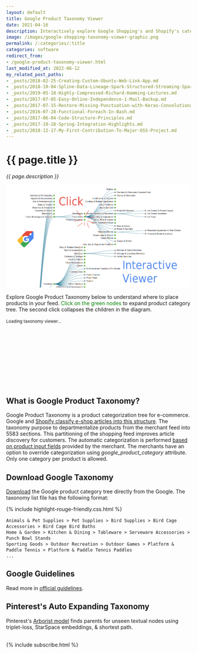 ```yaml
---
layout: default
title: Google Product Taxonomy Viewer
date: 2021-04-16
description: Interactively explore Google Shopping's and Shopify's categories to configure products in your feed.
image: /images/google-shopping-taxonomy-viewer-graphic.png
permalink: /:categories/:title
categories: software
redirect_from:
- /google-product-taxonomy-viewer.html
last_modified_at: 2022-06-12
my_related_post_paths:
- _posts/2018-02-25-Creating-Custom-Ubuntu-Web-Link-App.md
- _posts/2018-10-04-Spline-Data-Lineage-Spark-Structured-Streaming-Spark-AI-Summit-2018.md
- _posts/2019-05-18-Highly-Compressed-Richard-Hamming-Lectures.md
- _posts/2017-07-05-Easy-Online-Independence-1-Mail-Backup.md
- _posts/2017-07-15-Restore-Missing-Punctuation-with-Keras-Convolutional-Text-Punctuator.md
- _posts/2016-07-28-Functional-Foreach-In-Bash.md
- _posts/2017-06-04-Code-Structure-Principles.md
- _posts/2017-10-28-Spring-Integration-Highlights.md
- _posts/2018-12-17-My-First-Contribution-To-Major-OSS-Project.md
---
```




# {{ page.title }}

<i>{{ page.description }}</i>

![Google Product Taxonomy Interactive Viewer ](/images/google-shopping-taxonomy-viewer-graphic.png)

Explore Google Product Taxonomy below to understand where to place products in your feed.
<span style="color: green">Click on the green nodes</span> to expand product category tree. The second click collapses the children in the diagram.

<script src="/js/d3.v6.min.js" type="text/javascript"></script>
<script src="/js/google-shopping-taxonomy.js" type="text/javascript"></script>

<small id="d3noScript">
    Loading taxonomy viewer...
</small>

<svg id="d3view" style="width: 90%; height: auto; overflow: auto !important;"></svg>


## What is Google Product Taxonomy?

Google Product Taxonomy is a product categorization tree for e-commerce.
Google and [Shopify classify e-shop articles into this structure](https://help.shopify.com/en/manual/online-sales-channels/facebook/checkout-on-instagram-and-facebook/product-categories).
The taxonomy purpose to departmentalize products from the merchant feed into 5583 sections.
This partitioning of the shopping feed improves article discovery for customers.
The automatic categorization is performed [based on product input fields](https://support.google.com/merchants/answer/6324436?hl=en) provided by the merchant.
The merchants have an option to override categorization using _google_product_category_ attribute.
Only one category per product is allowed.

## Download Google Taxonomy
[Download](http://google.com/basepages/producttype/taxonomy.en-US.txt) the Google product category tree directly from the Google. The taxonomy list file has the following format:

{% include highlight-rouge-friendly.css.html %}

```text
Animals & Pet Supplies > Pet Supplies > Bird Supplies > Bird Cage Accessories > Bird Cage Bird Baths
Home & Garden > Kitchen & Dining > Tableware > Serveware Accessories > Punch Bowl Stands
Sporting Goods > Outdoor Recreation > Outdoor Games > Platform & Paddle Tennis > Platform & Paddle Tennis Paddles
...
```

## Google Guidelines
Read more in [official guidelines](https://support.google.com/merchants/answer/6324436?hl=en#zippy=%2Cshopping-ads-campaigns%2Capparel-products).


## Pinterest's Auto Expanding Taxonomy
Pinterest's [Arborist model](/ml/Automatically-Expanding-Taxonomy) finds parents for unseen textual nodes using triplet-loss, StarSpace embeddings, & shortest path.


<br>
{% include subscribe.html %}